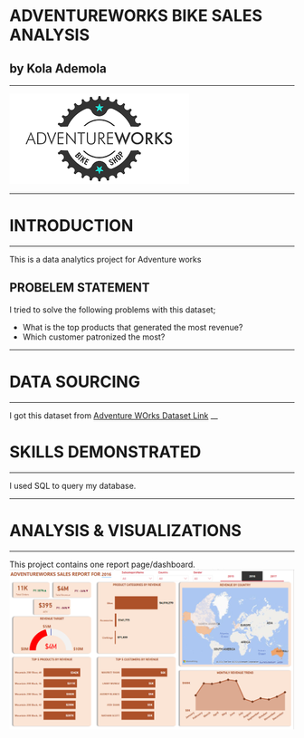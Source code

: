 # ADVENTUREWORKS BIKE SALES ANALYSIS
## by Kola Ademola
___
![](images/aw_logo.png)
___
# INTRODUCTION
___
This is a data analytics project for Adventure works
## PROBELEM STATEMENT
I tried to solve the following problems with this dataset;
* What is the top products that generated the most revenue?
* Which customer patronized the most?
___
# DATA SOURCING
___
I got this dataset from [Adventure WOrks Dataset Link](https://kaggle.com/awworks)
__
# SKILLS DEMONSTRATED
___
I used SQL to query my database.
___
# ANALYSIS & VISUALIZATIONS
___
This project contains one report page/dashboard.
![](images/sales_dashboard.png)
